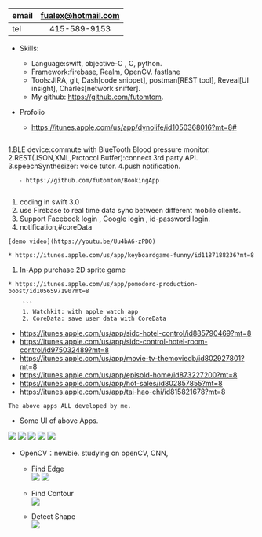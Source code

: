| email      | fualex@hotmail.com |
|-----------|:------------:|
| tel | 415-589-9153  |



* Skills: 
    * Language:swift, objective-C , C, python. 
    * Framework:firebase, Realm, OpenCV. fastlane  
    * Tools:JIRA, git, Dash[code snippet], postman[REST tool], Reveal[UI insight], Charles[network sniffer].
    * My github: https://github.com/futomtom.

* Profolio

   - https://itunes.apple.com/us/app/dynolife/id1050368016?mt=8#
   ```
1.BLE device:commute with BlueTooth Blood pressure monitor.    
2.REST(JSON,XML,Protocol Buffer):connect 3rd party API. 
3.speechSynthesizer: voice tutor. 
4.push notification. 
```
   - https://github.com/futomtom/BookingApp
  
   ```
 1. coding in swift 3.0 
 2. use Firebase to real time data sync between different mobile clients.  
 3. Support Facebook login , Google login , id-password login.
 4.  notification,#coreData 
 ```
 [demo video](https://youtu.be/Uu4bA6-zPD0)

 * https://itunes.apple.com/us/app/keyboardgame-funny/id1187188236?mt=8
```
   1. In-App purchase.2D sprite game  
 ```
 * https://itunes.apple.com/us/app/pomodoro-production-boost/id1056597190?mt=8
 
     ```
     1. Watchkit: with apple watch app
     2. CoreData: save user data with CoreData
```
  - https://itunes.apple.com/us/app/sidc-hotel-control/id885790469?mt=8
  - https://itunes.apple.com/us/app/sidc-control-hotel-room-control/id975032489?mt=8
  - https://itunes.apple.com/us/app/movie-tv-themoviedb/id802927801?mt=8
  - https://itunes.apple.com/us/app/episold-home/id873227200?mt=8
  - https://itunes.apple.com/us/app/hot-sales/id802857855?mt=8
  - https://itunes.apple.com/us/app/tai-hao-chi/id815821678?mt=8
   ```
   The above apps ALL developed by me. 
   ```

* Some UI of above Apps. 

![](https://github.com/futomtom/profile/raw/master/ui1.gif)
![](https://github.com/futomtom/profile/raw/master/ui2.gif)
![](https://github.com/futomtom/profile/raw/master/ui3.gif)
![](https://github.com/futomtom/profile/raw/master/ui4.gif)
![](https://github.com/futomtom/profile/raw/master/ui5.gif)


  * OpenCV：newbie. studying on openCV, CNN, 
	 * Find Edge	
![](https://github.com/futomtom/profile/raw/master/opencv1.jpg)
![](https://github.com/futomtom/profile/raw/master/opencv2.jpg)
 
    * Find Contour	
![](https://github.com/futomtom/profile/raw/master/opencv3.png)

    * Detect Shape 	
![](https://github.com/futomtom/profile/raw/master/opencv4.png)
